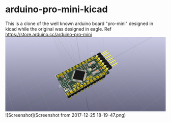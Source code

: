 # arduino-pro-mini-kicad
This is a clone of the well known arduino board "pro-mini" designed in kicad while the original was designed in eagle. Ref https://store.arduino.cc/arduino-pro-mini 
![Screenshot](arduino-pro-mini.png)
![Screenshot](Screenshot from 2017-12-25 18-19-47.png)
